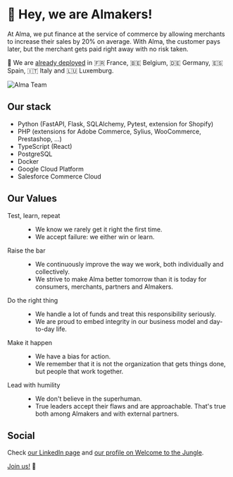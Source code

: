 # :wave: Hey, we are Almakers!

At Alma, we put finance at the service of commerce by allowing merchants to increase their sales by 20% on average. With Alma, the customer pays later, but the merchant gets paid right away with no risk taken.

📍 We are [already deployed](https://almapay.com/global) in 🇫🇷 France, 🇧🇪 Belgium, 🇩🇪 Germany, 🇪🇸 Spain, 🇮🇹 Italy and 🇱🇺 Luxemburg.

![Alma Team](https://cdn-images.welcometothejungle.com/gSV6d6HakL4OxIZynSFw-up0ZWUJdL5Nskg4gqSSbBM/rs:auto:2000:450:/g:fp:0:0.50/q:85/czM6Ly93dHRqLXByb2R1Y3Rpb24vdXBsb2Fkcy93ZWJzaXRlX29yZ2FuaXphdGlvbi9jb3Zlcl9pbWFnZS93dHRqX2ZyL2VuLTFhOTkwOWU2LTkwNjAtNDQwNC1iYjVjLWRhMzBhYjU4ZTdmOC5qcGc)

## Our stack

* Python (FastAPI, Flask, SQLAlchemy, Pytest, extension for Shopify)
* PHP (extensions for Adobe Commerce, Sylius, WooCommerce, Prestashop, …)
* TypeScript (React)
* PostgreSQL
* Docker
* Google Cloud Platform
* Salesforce Commerce Cloud

## Our Values

<dl>
  <dt>Test, learn, repeat</dt>
  <dd>
    <ul>
      <li>We know we rarely get it right the first time.</li>
      <li>We accept failure: we either win or learn.</li>
    </ul>
  </dd>
  <dt>Raise the bar</dt>
  <dd>
    <ul>
      <li>We continuously improve the way we work, both individually and collectively.</li>
      <li>We strive to make Alma better tomorrow than it is today for consumers, merchants, partners and Almakers.</li>
    </ul>
  </dd>
  <dt>Do the right thing</dt>
  <dd>
    <ul>
      <li>We handle a lot of funds and treat this responsibility seriously.</li>
      <li>We are proud to embed integrity in our business model and day-to-day life.</li>
    </ul>
  <dt>Make it happen</dt>
  <dd>
    <ul>
      <li>We have a bias for action.</li>
      <li>We remember that it is not the organization that gets things done, but people that work together.</li>
    </ul>
  </dd>
  <dt>Lead with humility</dt>
  <dd>
    <ul>
      <li>We don't believe in the superhuman.</li>
      <li>True leaders accept their flaws and are approachable. That's true both among Almakers and with external partners.</li>
    </ul>
  </dd>
</dl>

## Social

Check [our LinkedIn page](https://www.linkedin.com/company/alma-alma-alma) and [our profile on Welcome to the Jungle](https://www.welcometothejungle.com/fr/companies/alma).

[Join us!](https://boards.eu.greenhouse.io/alma31) 🤗

